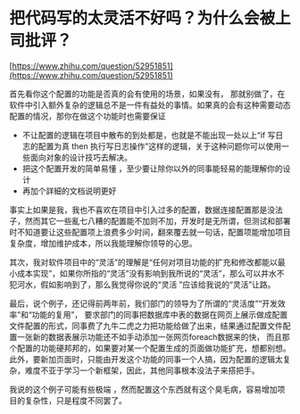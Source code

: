 # 把代码写的太灵活不好吗？为什么会被上司批评？
[https://www.zhihu.com/question/52951851](https://www.zhihu.com/question/52951851)

首先看你这个配置的功能是否真的会有使用的场景，如果没有， 那就别做了，在软件中引入额外复杂的逻辑总不是一件有益处的事情。如果真的会有这种需要动态配置的情况，那你在做这个功能时也需要保证
- 不让配置的逻辑在项目中散布的到处都是，也就是不能出现一处以上“if 写日志的配置为真 then 执行写日志操作”这样的逻辑，关于这种问题你可以使用一些面向对象的设计技巧去解决。
- 把这个配置开发的简单易懂 ，至少要让除你以外的同事能轻易的能理解你的设计
- 再加个詳細的文档说明更好

事实上如果是我，我也不喜欢在项目中引入过多的配置，数据连接配置那是没法子，然而其它一些亂七八糟的配置能不加则不加，开发时是无所谓，但测试和部署时不知道要让这些配置项上浪费多少时间，翻來覆去就一句话，配置项能增加项目复杂度，增加维护成本，所以我能理解你领导的心思。

其次，我对软件项目中的“灵活”的理解是“任何对项目功能的扩充和修改都能以最小成本实现”，如果你所指的“灵活”没有影响到我所说的“灵活”，那么可以井水不犯河水，假如影响到了，那么我觉得你说的“灵活 ”应该给我说的“灵活”让路。

最后，说个例子，还记得前两年前，我们部门的领导为了所谓的“灵活度”“开发效率”和“功能的复用”， 要求部门的同事把数据库中表的数据在网页上展示做成配置文件配置的形式，同事费了九牛二虎之力把功能给做了出来，结果通过配置文件配置一张新的数据表展示功能还不如手动添加一张网页foreach数据来的快， 而且那个配置的功能硬邦邦的，如果要对某一个配置生成的页面做功能扩充，想都别想。此外，要新加页面时，只能由开发这个功能的同事一个人搞，因为配置的逻辑太复杂，难度不亚于学习一个新框架，因此，其他同事根本没法子来搭把手。

我说的这个例子可能有些极端 ，然而配置这个东西就有这个臭毛病，容易增加项目的复杂性，只是程度不同罢了。